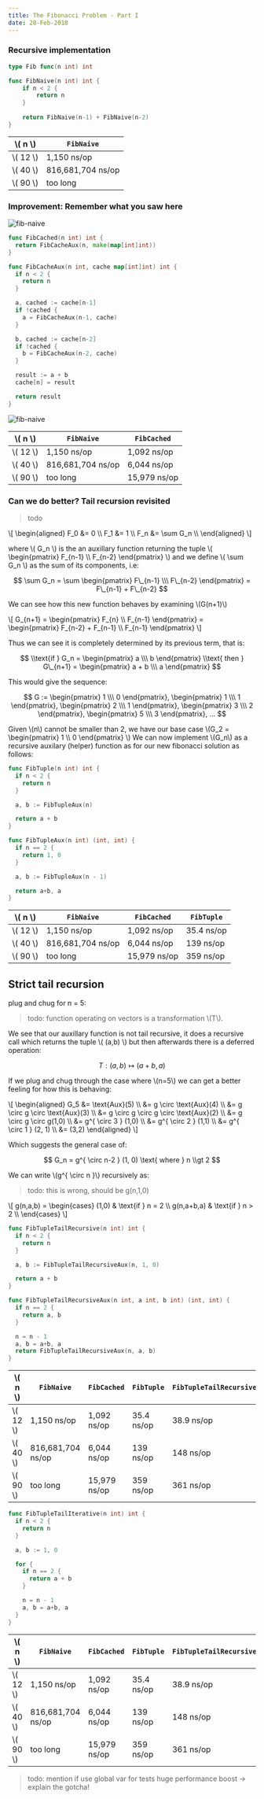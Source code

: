 ```yaml
---
title: The Fibonacci Problem - Part I
date: 28-Feb-2018
---
```


### Recursive implementation

```go
type Fib func(n int) int

func FibNaive(n int) int {
    if n < 2 {
        return n
    }
    
    return FibNaive(n-1) + FibNaive(n-2)
}
```

| \\( n \\)   | `FibNaive`         |
|-------------|--------------------|
| \\( 12 \\)  | 1,150 ns/op        |
| \\( 40 \\)  | 816,681,704 ns/op  |
| \\( 90 \\)  | too long           |

### Improvement: Remember what you saw here

![fib-naive](../img/fibonacci-naive.dot.svg)

```go
func FibCached(n int) int {
  return FibCacheAux(n, make(map[int]int))
}

func FibCacheAux(n int, cache map[int]int) int {
  if n < 2 {
    return n
  }

  a, cached := cache[n-1]
  if !cached {
    a = FibCacheAux(n-1, cache)
  }

  b, cached := cache[n-2]
  if !cached {
    b = FibCacheAux(n-2, cache)
  }

  result := a + b
  cache[n] = result

  return result
}
```

![fib-naive](../img/fibonacci-cached.dot.svg)

| \\( n \\)   | `FibNaive`         |`FibCached`   |
|-------------|--------------------|--------------|
| \\( 12 \\)  | 1,150 ns/op        | 1,092 ns/op  |
| \\( 40 \\)  | 816,681,704 ns/op  | 6,044 ns/op  |
| \\( 90 \\)  | too long           | 15,979 ns/op |

### Can we do better? Tail recursion revisited
> todo

\\[ \\begin{aligned}
F_0 &= 0 \\\\
F_1 &= 1 \\\\
F_n &= \sum G_n \\\\
\\end{aligned} \\]

where \\( G_n \\) is the an auxillary function returning the tuple \\( \begin{pmatrix} F\_{n-1} \\\ F\_{n-2} \end{pmatrix} \\) and we define \\( \sum G_n \\) as the sum of its components, i.e:

$$ \sum G_n = \sum \begin{pmatrix} F\_{n-1} \\\ F\_{n-2} \end{pmatrix} = F\_{n-1} + F\_{n-2} $$

We can see how this new function behaves by examining \\(G(n+1)\\)

\\[
G_{n+1} = \begin{pmatrix} F\_{n} \\\ F\_{n-1} \end{pmatrix} = \begin{pmatrix} F\_{n-2} + F\_{n-1} \\\ F\_{n-1} \end{pmatrix}
\\]

Thus we can see it is completely determined by its previous term, that is:
 
 $$ \\text{if } G_n = \begin{pmatrix} a \\\ b \end{pmatrix} \\text{ then } G\_{n+1} = \begin{pmatrix} a + b \\\ a \end{pmatrix} $$ 

This would give the sequence:

$$ G := \begin{pmatrix} 1 \\\ 0 \end{pmatrix}, \begin{pmatrix} 1 \\\ 1 \end{pmatrix}, \begin{pmatrix} 2 \\\ 1 \end{pmatrix}, \begin{pmatrix} 3 \\\ 2 \end{pmatrix}, \begin{pmatrix} 5 \\\ 3 \end{pmatrix}, ... $$

 Given \\(n\\) cannot be smaller than 2, we have our base case \\(G_2 = \begin{pmatrix} 1 \\\ 0 \end{pmatrix} \\)
We can now implement \\(G_n\\) as a recursive auxilary (helper) function as for our new fibonacci solution as follows:

```go
func FibTuple(n int) int {
  if n < 2 {
    return n
  }

  a, b := FibTupleAux(n)

  return a + b
}

func FibTupleAux(n int) (int, int) {
  if n == 2 {
    return 1, 0
  }

  a, b := FibTupleAux(n - 1)

  return a+b, a
}
```

| \\( n \\)   | `FibNaive`         | `FibCached`  | `FibTuple` |
|-------------|--------------------|--------------|------------|
| \\( 12 \\)  | 1,150 ns/op        | 1,092 ns/op  | 35.4 ns/op |
| \\( 40 \\)  | 816,681,704 ns/op  | 6,044 ns/op  | 139 ns/op  |
| \\( 90 \\)  | too long           | 15,979 ns/op | 359 ns/op  |


## Strict tail recursion

plug and chug for n = 5:

> todo: function operating on vectors is a transformation \\(T\\).

We see that our auxillary function is not tail recursive, it does a recursive call which returns the tuple \\( (a,b) \\) but then afterwards there is a deferred operation:

 $$ T:  (a, b) \mapsto  (a+b , a) $$
 
 If we plug and chug through the case where \\(n=5\\) we can get a better feeling for how this is behaving:

\\[ \\begin{aligned}
G_5 &= \\text{Aux}(5) \\\\
     &= g \circ \\text{Aux}(4) \\\\
     &= g \circ g \circ \\text{Aux}(3) \\\\
     &= g \circ g \circ g \circ \\text{Aux}(2) \\\\
     &= g \circ g \circ g(1,0) \\\\
     &= g^{ \circ 3 } (1,0) \\\\
     &= g^{ \circ 2 } (1,1) \\\\
     &= g^{ \circ 1 } (2, 1) \\\\
     &= (3,2)
\\end{aligned} \\]

Which suggests the general case of:

$$ G_n = g^{ \circ n-2 } (1, 0) \text{ where } n \\gt 2 $$

We can write \\(g^{ \circ n }\\) recursively as:

> todo: this is wrong, should be g(n,1,0)

\\[
g(n,a,b) =
\\begin{cases}
  (1,0)      & \\text{if } n = 2 \\\\
  g(n,a+b,a) & \\text{if } n > 2 \\\\
\\end{cases}
\\]

```go
func FibTupleTailRecursive(n int) int {
  if n < 2 {
    return n
  }

  a, b := FibTupleTailRecursiveAux(n, 1, 0)

  return a + b
}

func FibTupleTailRecursiveAux(n int, a int, b int) (int, int) {
  if n == 2 {
    return a, b
  }

  n = n - 1
  a, b = a+b, a
  return FibTupleTailRecursiveAux(n, a, b)
}
```

| \\( n \\)   | `FibNaive`         | `FibCached`  | `FibTuple` | `FibTupleTailRecursive` |
|-------------|--------------------|--------------|------------|-------------------------|
| \\( 12 \\)  | 1,150 ns/op        | 1,092 ns/op  | 35.4 ns/op | 38.9 ns/op              |
| \\( 40 \\)  | 816,681,704 ns/op  | 6,044 ns/op  | 139 ns/op  | 148 ns/op               |
| \\( 90 \\)  | too long           | 15,979 ns/op | 359 ns/op  | 361 ns/op               |


```go
func FibTupleTailIterative(n int) int {
  if n < 2 {
    return n
  }

  a, b := 1, 0

  for {
    if n == 2 {
      return a + b
    }

    n = n - 1
    a, b = a+b, a
  }
}
```

| \\( n \\)   | `FibNaive`         | `FibCached`  | `FibTuple` | `FibTupleTailRecursive` | `FibTupleIterative` |
|-------------|--------------------|--------------|------------|-------------------------|---------------------|
| \\( 12 \\)  | 1,150 ns/op        | 1,092 ns/op  | 35.4 ns/op | 38.9 ns/op              | 9.83 ns/op          |
| \\( 40 \\)  | 816,681,704 ns/op  | 6,044 ns/op  | 139 ns/op  | 148 ns/op               | 34.6 ns/op          |
| \\( 90 \\)  | too long           | 15,979 ns/op | 359 ns/op  | 361 ns/op               | 56.6 ns/op          |

> todo: mention if use global var for tests huge performance boost -> explain the gotcha! 
